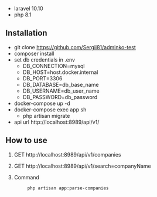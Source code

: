- laravel 10.10
- php 8.1
## Installation

- git clone https://github.com/Sergii81/adminko-test
- composer install
- set db credentials in .env
    - DB_CONNECTION=mysql
    - DB_HOST=host.docker.internal
    - DB_PORT=3306
    - DB_DATABASE=db_base_name
    - DB_USERNAME=db_user_name
    - DB_PASSWORD=db_password
- docker-compose up -d
- docker-compose exec app sh
    - php artisan migrate
- api url http://localhost:8989/api/v1/

## How to use

1. GET http://localhost:8989/api/v1/companies
2. GET http://localhost:8989/api/v1/search=companyName

3. Command

            php artisan app:parse-companies

